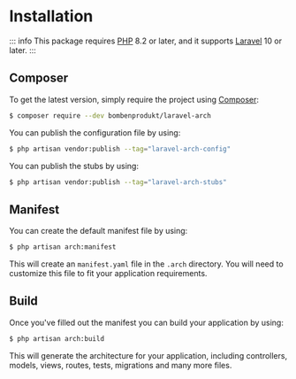 # Installation

::: info
This package requires [PHP](https://www.php.net/) 8.2 or later, and it supports [Laravel](https://laravel.com/) 10 or later.
:::

## Composer

To get the latest version, simply require the project using [Composer](https://getcomposer.org/):

```bash
$ composer require --dev bombenprodukt/laravel-arch
```

You can publish the configuration file by using:

```bash
$ php artisan vendor:publish --tag="laravel-arch-config"
```

You can publish the stubs by using:

```bash
$ php artisan vendor:publish --tag="laravel-arch-stubs"
```

## Manifest

You can create the default manifest file by using:

```bash
$ php artisan arch:manifest
```

This will create an `manifest.yaml` file in the `.arch` directory. You will need to customize this file to fit your application requirements.

## Build

Once you've filled out the manifest you can build your application by using:

```bash
$ php artisan arch:build
```

This will generate the architecture for your application, including controllers, models, views, routes, tests, migrations and many more files.
